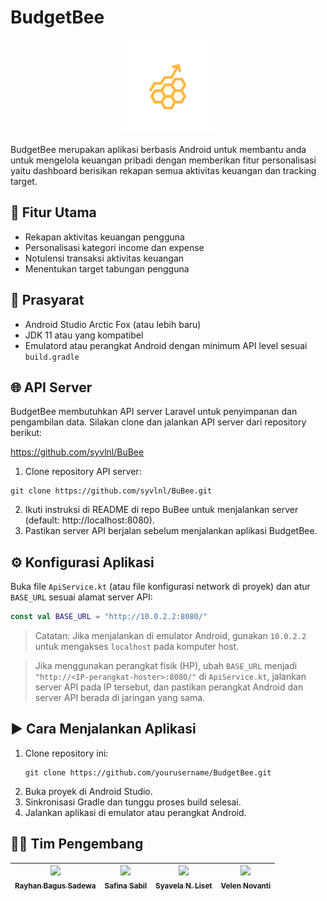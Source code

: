 # BudgetBee

<p align="center">
  <!-- Embed app logo; for best GitHub rendering, convert `app/src/main/res/drawable/logosvg.xml` to an SVG file named `logosvg.svg` in the repo root -->
  <img src="./logosvg.svg" alt="BudgetBee Logo" width="150" />
</p>

BudgetBee merupakan aplikasi berbasis Android untuk membantu anda untuk mengelola keuangan pribadi dengan memberikan fitur personalisasi yaitu dashboard berisikan rekapan semua aktivitas keuangan dan tracking target.

## 🚀 Fitur Utama

- Rekapan aktivitas keuangan pengguna
- Personalisasi kategori income dan expense
- Notulensi transaksi aktivitas keuangan
- Menentukan target tabungan pengguna

## 🔧 Prasyarat

- Android Studio Arctic Fox (atau lebih baru)
- JDK 11 atau yang kompatibel
- Emulatord atau perangkat Android dengan minimum API level sesuai `build.gradle`

## 🌐 API Server

BudgetBee membutuhkan API server Laravel untuk penyimpanan dan pengambilan data. Silakan clone dan jalankan API server dari repository berikut:

https://github.com/syvlnl/BuBee

1. Clone repository API server:
```
git clone https://github.com/syvlnl/BuBee.git
```
2. Ikuti instruksi di README di repo BuBee untuk menjalankan server (default: http://localhost:8080).
3. Pastikan server API berjalan sebelum menjalankan aplikasi BudgetBee.

## ⚙️ Konfigurasi Aplikasi

Buka file `ApiService.kt` (atau file konfigurasi network di proyek) dan atur `BASE_URL` sesuai alamat server API:

```kotlin
const val BASE_URL = "http://10.0.2.2:8080/"
```

> Catatan: Jika menjalankan di emulator Android, gunakan `10.0.2.2` untuk mengakses `localhost` pada komputer host.

> Jika menggunakan perangkat fisik (HP), ubah `BASE_URL` menjadi `"http://<IP-perangkat-hoster>:8080/"` di `ApiService.kt`, jalankan server API pada IP tersebut, dan pastikan perangkat Android dan server API berada di jaringan yang sama.

## ▶️ Cara Menjalankan Aplikasi

1. Clone repository ini:
   ```
   git clone https://github.com/yourusername/BudgetBee.git
   ```
2. Buka proyek di Android Studio.
3. Sinkronisasi Gradle dan tunggu proses build selesai.
4. Jalankan aplikasi di emulator atau perangkat Android.

## 👩‍💻 Tim Pengembang

| [<img src="https://github.com/rayhanbss.png" width="100px"><br><sub><b>Rayhan Bagus Sadewa</b></sub>](https://github.com/rayhanbss) | [<img src="https://github.com/safinasabil.png" width="100px"><br><sub><b>Safina Sabil</b></sub>](https://github.com/safinasabil) | [<img src="https://github.com/syvlnl.png" width="100px"><br><sub><b>Syavela N. Liset</b></sub>](https://github.com/syvlnl) | [<img src="https://github.com/Velelen.png" width="100px"><br><sub><b>Velen Novanti</b></sub>](https://github.com/Velelen) |
| :---: | :---: | :---: | :---: |

